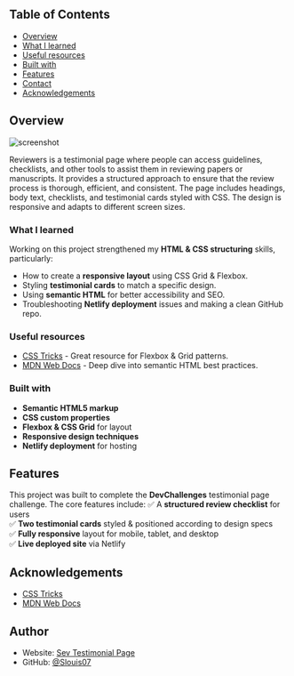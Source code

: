 ## Table of Contents
- [Overview](#overview)
- [What I learned](#what-i-learned)
- [Useful resources](#useful-resources)
- [Built with](#built-with)
- [Features](#features)
- [Contact](#contact)
- [Acknowledgements](#acknowledgements)

## Overview
![screenshot](https://github.com/user-attachments/assets/3cd5fde5-2723-4cdc-8ddd-2cca67e13780)

Reviewers is a testimonial page where people can access guidelines, checklists, and other tools to assist them in reviewing papers or manuscripts. It provides a structured approach to ensure that the review process is thorough, efficient, and consistent. The page includes headings, body text, checklists, and testimonial cards styled with CSS. The design is responsive and adapts to different screen sizes.

### What I learned
Working on this project strengthened my **HTML & CSS structuring** skills, particularly:
- How to create a **responsive layout** using CSS Grid & Flexbox.
- Styling **testimonial cards** to match a specific design.
- Using **semantic HTML** for better accessibility and SEO.
- Troubleshooting **Netlify deployment** issues and making a clean GitHub repo.

### Useful resources
- [CSS Tricks](https://css-tricks.com) - Great resource for Flexbox & Grid patterns.
- [MDN Web Docs](https://developer.mozilla.org) - Deep dive into semantic HTML best practices.

### Built with
- **Semantic HTML5 markup**
- **CSS custom properties**
- **Flexbox & CSS Grid** for layout
- **Responsive design techniques**
- **Netlify deployment** for hosting

## Features
This project was built to complete the **DevChallenges** testimonial page challenge. The core features include:
✅ A **structured review checklist** for users  
✅ **Two testimonial cards** styled & positioned according to design specs  
✅ **Fully responsive** layout for mobile, tablet, and desktop  
✅ **Live deployed site** via Netlify  

## Acknowledgements
- [CSS Tricks](https://css-tricks.com)  
- [MDN Web Docs](https://developer.mozilla.org)  

## Author
- Website: [Sev Testimonial Page](https://sevtestimonialpage.netlify.app/)  
- GitHub: [@Slouis07](https://github.com/Slouis07)  


